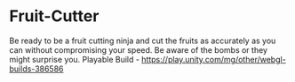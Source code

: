 # Fruit-Cutter
Be ready to be a fruit cutting ninja and cut the fruits as accurately as you can without compromising your speed. Be aware of the bombs or they might surprise you.
Playable Build - https://play.unity.com/mg/other/webgl-builds-386586

